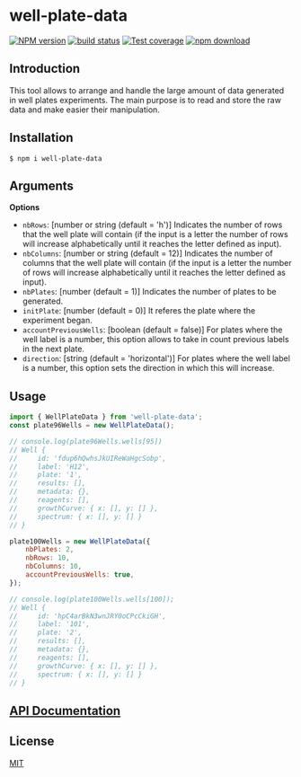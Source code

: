 # well-plate-data

[![NPM version][npm-image]][npm-url]
[![build status][ci-image]][ci-url]
[![Test coverage][codecov-image]][codecov-url]
[![npm download][download-image]][download-url]

## Introduction

This tool allows to arrange and handle the large amount of data generated in well plates experiments. The main purpose is to read and store the raw data and make easier their manipulation.

## Installation

`$ npm i well-plate-data`

## Arguments

**Options**

* `nbRows`: [number or string (default = 'h')] Indicates the number of rows that the well plate will contain (if the input is a letter the number of rows will increase alphabetically until it reaches the letter defined as input).
* `nbColumns`: [number or string (default = 12)] Indicates the number of columns that the well plate will contain (if the input is a letter the number of rows will increase alphabetically until it reaches the letter defined as input).
* `nbPlates`: [number (default = 1)] Indicates the number of plates to be generated.
* `initPlate`: [number (default = 0)] It referes the plate where the experiment began.
* `accountPreviousWells`: [boolean (default = false)] For plates where the well label is a number, this option allows to take in count previous labels in the next plate.
* `direction`: [string (default = 'horizontal')] For plates where the well label is a number, this option sets the direction in which this will increase.

## Usage

```js
import { WellPlateData } from 'well-plate-data';
const plate96Wells = new WellPlateData();

// console.log(plate96Wells.wells[95])
// Well {
//     id: 'fdup6hQwhsJkUIReWaHgcSobp',
//     label: 'H12',
//     plate: '1',
//     results: [],
//     metadata: {},
//     reagents: [],
//     growthCurve: { x: [], y: [] },
//     spectrum: { x: [], y: [] }
// }

plate100Wells = new WellPlateData({
    nbPlates: 2,
    nbRows: 10,
    nbColumns: 10,
    accountPreviousWells: true,
});

// console.log(plate100Wells.wells[100]);
// Well {
//     id: 'hpC4arBkN3wnJRY0oCPcCkiGH',
//     label: '101',
//     plate: '2',
//     results: [],
//     metadata: {},
//     reagents: [],
//     growthCurve: { x: [], y: [] },
//     spectrum: { x: [], y: [] }
// }

```

## [API Documentation](https://josoriom.github.io/well-plate-data/)

## License

[MIT](./LICENSE)

[npm-image]: https://img.shields.io/npm/v/well-plate-data.svg
[npm-url]: https://www.npmjs.com/package/well-plate-data
[ci-image]: https://github.com/josoriom/well-plate-data/workflows/Node.js%20CI/badge.svg?branch=master
[ci-url]: https://github.com/josoriom/well-plate-data/actions?query=workflow%3A%22Node.js+CI%22
[codecov-image]: https://img.shields.io/codecov/c/github/josoriom/well-plate-data.svg
[codecov-url]: https://codecov.io/gh/josoriom/well-plate-data
[download-image]: https://img.shields.io/npm/dm/well-plate-data.svg
[download-url]: https://www.npmjs.com/package/well-plate-data
